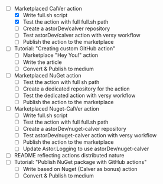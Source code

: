 - [ ] Marketplaced CalVer action
    - [x] Write full.sh script
    - [x] Test the action with full full.sh path
    - [ ] Create a astorDev/calver repository
    - [ ] Test astorDev/calver action with versy workflow
    - [ ] Publish the action to the marketplace
- [ ] Tutorial: "Creating custom GitHub action"
    - [ ] Marketplace "Hey You!" action
    - [ ] Write the article
    - [ ] Convert & Publish to medium
- [ ] Marketplaced NuGet action
    - [ ] Test the action with full sh path
    - [ ] Create a dedicated repository for the action
    - [ ] Test the dedicated action with versy workflow
    - [ ] Publish the action to the marketplace
- [ ] Marketplaced Nuget-CalVer action
    - [ ] Write full.sh script
    - [ ] Test the action with full full.sh path
    - [ ] Create a astorDev/nuget-calver repository
    - [ ] Test astorDev/nuget-calver action with versy workflow
    - [ ] Publish the action to the marketplace
    - [ ] Update Astor.Logging to use astorDev/nuget-calver
- [ ] README reflecting actions distributed nature
- [ ] Tutorial: "Publish NuGet package with GitHub actions"
    - [ ] Write based on Nuget (Calver as bonus) action
    - [ ] Convert & Publish to medium